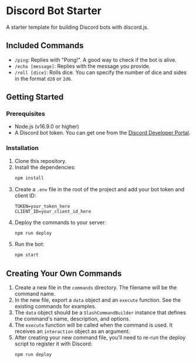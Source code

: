 # Discord Bot Starter

A starter template for building Discord bots with discord.js.

## Included Commands

* `/ping`: Replies with "Pong!". A good way to check if the bot is alive.
* `/echo [message]`: Replies with the message you provide.
* `/roll [dice]`: Rolls dice. You can specify the number of dice and sides in the format `d20` or `2d6`.

## Getting Started

### Prerequisites

* Node.js (v16.9.0 or higher)
* A Discord bot token. You can get one from the [Discord Developer Portal](https://discord.com/developers/applications).

### Installation

1. Clone this repository.
2. Install the dependencies:
   ```bash
   npm install
   ```
3. Create a `.env` file in the root of the project and add your bot token and client ID:
   ```
   TOKEN=your_token_here
   CLIENT_ID=your_client_id_here
   ```
4. Deploy the commands to your server:
   ```bash
   npm run deploy
   ```
5. Run the bot:
   ```bash
   npm start
   ```

## Creating Your Own Commands

1. Create a new file in the `commands` directory. The filename will be the command name.
2. In the new file, export a `data` object and an `execute` function. See the existing commands for examples.
3. The `data` object should be a `SlashCommandBuilder` instance that defines the command's name, description, and options.
4. The `execute` function will be called when the command is used. It receives an `interaction` object as an argument.
5. After creating your new command file, you'll need to re-run the deploy script to register it with Discord:
   ```bash
   npm run deploy
   ```
